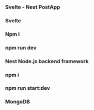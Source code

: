 ### Svelte - Nest PostApp


### Svelte 
### Npm i 
### npm run dev

### Nest Node.js backend framework
### npm i 
### npm run start:dev

### MongoDB